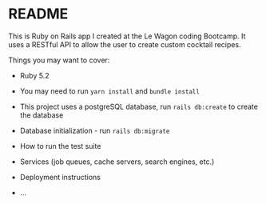 # README

This is Ruby on Rails app I created at the Le Wagon coding Bootcamp. It uses a RESTful API to allow the user to create custom cocktail recipes.

Things you may want to cover:

* Ruby 5.2

* You may need to run `yarn install` and `bundle install`

* This project uses a postgreSQL database, run `rails db:create` to create the database

* Database initialization - run `rails db:migrate`

* How to run the test suite

* Services (job queues, cache servers, search engines, etc.)

* Deployment instructions

* ...
